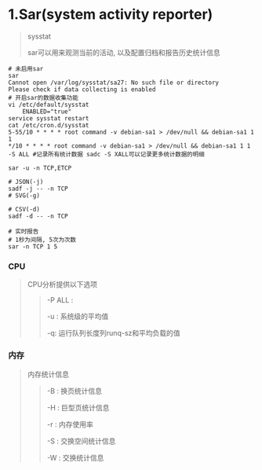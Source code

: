 # 1.Sar(system activity reporter)

> sysstat
>
> sar可以用来观测当前的活动, 以及配置归档和报告历史统计信息

```
# 未启用sar
sar
Cannot open /var/log/sysstat/sa27: No such file or directory
Please check if data collecting is enabled
# 开启sar的数据收集功能
vi /etc/default/sysstat
	ENABLED="true"
service sysstat restart
cat /etc/cron.d/sysstat
5-55/10 * * * * root command -v debian-sa1 > /dev/null && debian-sa1 1 1
*/10 * * * * root command -v debian-sa1 > /dev/null && debian-sa1 1 1 -S ALL #记录所有统计数据 sadc -S XALL可以记录更多统计数据的明细

sar -u -n TCP,ETCP

# JSON(-j)
sadf -j -- -n TCP
# SVG(-g)

# CSV(-d)
sadf -d -- -n TCP
```

```
# 实时报告
# 1秒为间隔, 5次为次数
sar -n TCP 1 5 
```

### CPU

> CPU分析提供以下选项
>
> > -P ALL :
> >
> > -u : 系统级的平均值
> >
> > -q: 运行队列长度列runq-sz和平均负载的值

### 内存

> 内存统计信息
>
> > -B : 换页统计信息 
> >
> > -H : 巨型页统计信息
> >
> > -r : 内存使用率
> >
> > -S : 交换空间统计信息
> >
> > -W : 交换统计信息

